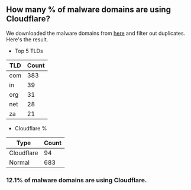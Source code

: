 ## How many % of malware domains are using Cloudflare?


We downloaded the malware domains from [here](https://urlhaus.abuse.ch) and filter out duplicates.
Here's the result.


[//]: # (start replacement)


- Top 5 TLDs

| TLD | Count |
| --- | --- |
| com | 383 |
| in | 39 |
| org | 31 |
| net | 28 |
| za | 21 |


- Cloudflare %

| Type | Count |
| --- | --- |
| Cloudflare | 94 |
| Normal | 683 |


### 12.1% of malware domains are using Cloudflare.